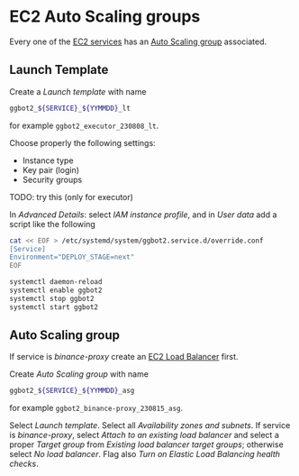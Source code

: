 # EC2 Auto Scaling groups

Every one of the [EC2 services](./ec2-services.md) has an [Auto Scaling group](https://docs.aws.amazon.com/autoscaling/ec2/userguide/auto_scaling_groups.html) associated.

## Launch Template

Create a _Launch template_ with name

```sh
ggbot2_${SERVICE}_${YYMMDD}_lt
```

for example `ggbot2_executor_230808_lt`.

Choose properly the following settings:

-   Instance type
-   Key pair (login)
-   Security groups

TODO: try this (only for executor)

In _Advanced Details_: select _IAM instance profile_, and in _User data_ add a script like the following

```sh
cat << EOF > /etc/systemd/system/ggbot2.service.d/override.conf
[Service]
Environment="DEPLOY_STAGE=next"
EOF

systemctl daemon-reload
systemctl enable ggbot2
systemctl stop ggbot2
systemctl start ggbot2
```

## Auto Scaling group

If service is _binance-proxy_ create an [EC2 Load Balancer](./ec2-load-balancer.md) first.

Create _Auto Scaling group_ with name

```sh
ggbot2_${SERVICE}_${YYMMDD}_asg
```

for example `ggbot2_binance-proxy_230815_asg`.

Select _Launch template_.
Select all _Availability zones and subnets_.
If service is _binance-proxy_, select _Attach to an existing load balancer_ and select a proper _Target group_ from _Existing load balancer target groups_; otherwise select _No load balancer_.
Flag also _Turn on Elastic Load Balancing health checks_.
